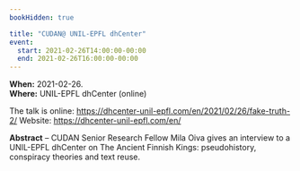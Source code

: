 ```yaml
---
bookHidden: true

title: "CUDAN@ UNIL-EPFL dhCenter"
event:
  start: 2021-02-26T14:00:00-00:00
  end: 2021-02-26T16:00:00-00:00
---
```


**When:** 2021-02-26.  
**Where:** UNIL-EPFL dhCenter (online)  

The talk is online: https://dhcenter-unil-epfl.com/en/2021/02/26/fake-truth-2/ 
Website: https://dhcenter-unil-epfl.com/en/

<!--more-->
**Abstract** – CUDAN Senior Research Fellow Mila Oiva gives an interview to a UNIL-EPFL dhCenter on The Ancient Finnish Kings: pseudohistory, conspiracy theories and text reuse.  
